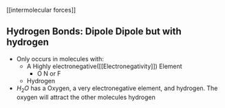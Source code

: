 [[intermolecular forces]]
## Hydrogen Bonds: Dipole Dipole but with hydrogen
- Only occurs in molecules with:
	- A Highly electronegative([[Electronegativity]]) Element
		- O N or F
	- Hydrogen
- $H_2O$ has a Oxygen, a very electronegative element, and hydrogen. The oxygen will attract the other molecules hydrogen